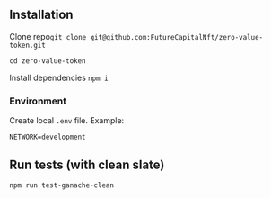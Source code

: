 
## Installation

Clone repo`git clone git@github.com:FutureCapitalNft/zero-value-token.git`

`cd zero-value-token`

Install dependencies `npm i`

### Environment

Create local `.env` file. Example:

`
NETWORK=development
`

## Run tests (with clean slate)

`npm run test-ganache-clean`

